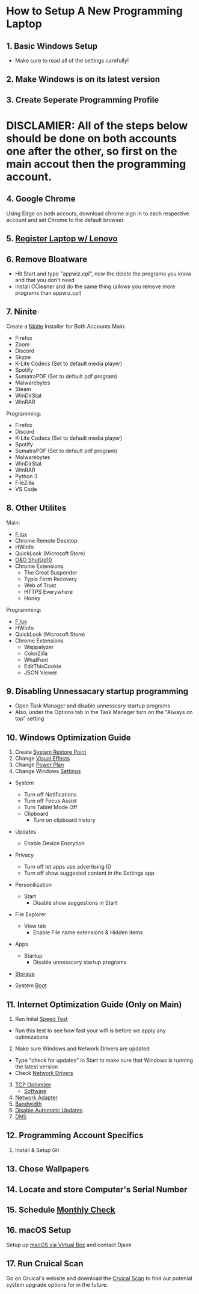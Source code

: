 # How to Setup A New Programming Laptop 
## 1. Basic Windows Setup
* Make sure to read all of the settings carefully!

## 2. Make Windows is on its latest version

## 3. Create Seperate Programming Profile


# DISCLAMIER: All of the steps below should be done on both accounts one after the other, so first on the main accout then the programming account.

## 4. Google Chrome
Using Edge on both accouts, download chrome sign in to each respective account and set Chrome to the default browser.

## 5. [Register Laptop w/ Lenovo](https://support.lenovo.com/us/en/productregistration#/)


## 6. Remove Bloatware
* Hit Start and type "appwiz.cpl", now the delete the programs you know and that you don't need
* Install CCleaner and do the same thing (allows you remove more programs than appwiz.cpl)

## 7. Ninite
Create a [Ninite](https://ninite.com/) Installer for Both Accounts
Main:
* Firefox
* Zoom
* Discord 
* Skype
* K-Lite Codecs (Set to default media player)
* Spotify
* SumatraPDF (Set to default pdf program)
* Malwarebytes
* Steam
* WinDirStat
* WinRAR

Programming:
* Firefox
* Discord 
* K-Lite Codecs (Set to default media player)
* Spotify
* SumatraPDF (Set to default pdf program)
* Malwarebytes
* WinDirStat
* WinRAR
* Python 3
* FileZilla
* VS Code

## 8. Other Utilites
Main:
* [F.lux](https://justgetflux.com/)
* Chrome Remote Desktop
* HWInfo
* QuickLook (Microsoft Store)
* [O&O ShutUp10](https://www.oo-software.com/en/shutup10)
* Chrome Extensions
    * The Great Suspender
    * Typio Form Recovery
    * Web of Trust
    * HTTPS Everywhere
    * Honey

Programming:
* [F.lux](https://justgetflux.com/)
* HWInfo
* QuickLook (Microsoft Store)
* Chrome Extensions
    * Wappalyzer
    * ColorZilla
    * WhatFont
    * EditThisCookie
    * JSON Viewer

## 9. Disabling Unnessacary startup programming
* Open Task Manager and disable unnesscary startup programs
* Also, under the Options tab in the Task Manager turn on the "Always on top" setting

## 10. Windows Optimization Guide
   1. Create [System Restore Point](https://youtu.be/sH2FCmBg7VA?t=59)
   2. Change [Visual Effects](https://youtu.be/sH2FCmBg7VA?t=96)
   3. Change [Power Plan](https://youtu.be/sH2FCmBg7VA?t=153)
   4. Change Windows [Settings](https://youtu.be/sH2FCmBg7VA?t=177)
* System
  *  Turn off Notifications
  *  Turn off Focus Assist
  *  Turn Tablet Mode Off
  *  Clipboard
        * Turn on clipboard history     
* Updates
    * Enable Device Encrytion 

* Privacy
  * Turn off let apps use advertising ID
  * Turn off show suggested content in the Settings app
* Personilization
    * Start
      * Disable show suggestions in Start
* File Explorer
    * View tab
        * Enable File name extensions & Hidden items 
*  Apps
    * Startup  
        * Disable unnesscary startup programs   
* [Storage](https://youtu.be/sH2FCmBg7VA?t=348)
* System [Boot](https://youtu.be/sH2FCmBg7VA?t=476) 

## 11. Internet Optimization Guide (Only on Main)

1. Run Inital [Speed Test](https://www.speedtest.net/)
* Run this test to see how fast your wifi is before we apply any optimizations

2. Make sure Windows and Network Drivers are updated
* Type "check for updates" in Start to make sure that Windows is running the latest version
* Check [Network Drivers](https://youtu.be/MUZ1jpnr71w?t=144)

3. [TCP Optimizer](https://youtu.be/MUZ1jpnr71w?t=256)
    * [Software](https://www.speedguide.net/downloads.php?gclid=Cj0KCQjwzbv7BRDIARIsAM-A6-15XauR97mj0w2BjUT95gbEyKTZtaLLIvycnVLwau5iuH8huZZeIroaArEoEALw_wcB)
4. [Network Adapter](https://youtu.be/MUZ1jpnr71w?t=431)
5. [Bandwidth](https://youtu.be/MUZ1jpnr71w?t=480)
6. [Disable Automatic Updates](https://youtu.be/MUZ1jpnr71w?t=523)
7. [DNS](https://youtu.be/MUZ1jpnr71w?t=568)

## 12. Programming Account Specifics
1. Install & Setup Git

## 13. Chose Wallpapers

## 14. Locate and store Computer's Serial Number

## 15. Schedule [Monthly Check](https://github.com/AmalDjibo/Monthly-Computer-Maintence-Guide)

## 16. macOS Setup

Setup up [macOS via Virtual Box](https://youtu.be/3LYgwi4Bm1w) and contact Djami

## 17. Run Cruical Scan

Go on Cruical's website and download the [Cruical Scan](https://www.crucial.com/store/systemscanner) to find out potenial system upgrade options for in the future.
